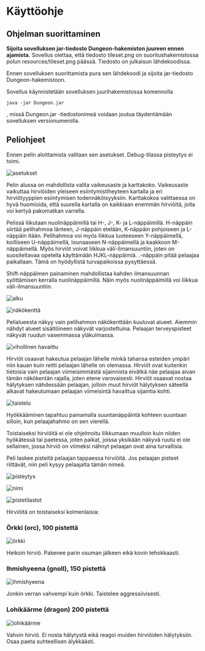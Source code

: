 # Käyttöohje

## Ohjelman suorittaminen
**Sijoita sovelluksen jar-tiedosto Dungeon-hakemiston juureen ennen ajamista.** Sovellus olettaa, että tiedosto tileset.png on suoritushakemistossa polun resources/tileset.png päässä. Tiedosto on julkaisun lähdekoodissa.

Ennen sovelluksen suorittamista pura sen lähdekoodi ja sijoita jar-tiedosto Dungeon-hakemistoon.

Sovellus käynnistetään sovelluksen juurihakemistossa komennolla

```
java -jar Dungeon.jar
```
, missä Dungeon.jar -tiedostonimeä voidaan joutua täydentämään sovelluksen versionumerolla.

## Peliohjeet 
Ennen pelin aloittamista valitaan sen asetukset. Debug-tilassa pisteytys ei toimi.

![asetukset](settings.png)

Pelin alussa on mahdollista valita vaikeusaste ja karttakoko. Vaikeusaste vaikuttaa hirviöiden yleiseen esiintymistiheyteen kartalla ja eri hirviötyyppien esiintymisen todennäköisyyksiin. Karttakokoa valittaessa on hyvä huomioida, että suurella kartalla on kaikkiaan enemmän hirviöitä, joita voi kertyä pakomatkan varrella.

Pelissä liikutaan nuolinäppäimillä tai H-, J-, K- ja L-näppäimillä. H-näppäin siirtää pelihahmoa länteen, J-näppäin etelään, K-näppäin pohjoiseen ja L-näppäin itään. Pelihahmoa voi myös liikkua luoteeseen Y-näppäimellä, koilliseen U-näppäimellä, lounaaseen N-näppäimellä ja kaakkoon M-näppäimellä. Myös hirviöt voivat liikkua väli-ilmansuuntiin, joten on suositeltavaa opetella käyttämään HJKL-näppäimiä. .-näppäin pitää pelaajaa paikallaan. Tämä on hyödyllistä turvapaikoissa pysyttäessä.

Shift-näppäimen painaminen mahdollistaa kahden ilmansuunnan syöttämisen kerralla nuolinäppäimillä. Näin myös nuolinäppäimillä voi liikkua väli-ilmansuuntiin.


![alku](start.png)

![näkökenttä](lineofsight.png)

Pelialueesta näkyy vain pelihahmon näkökenttään kuuluvat alueet. Aiemmin nähdyt alueet sisältöineen näkyvät varjostettuina. Pelaajan terveyspisteet näkyvät ruudun vasemmassa yläkulmassa.

![vihollinen havaittu](enemyseen.png)

Hirviöt osaavat hakeutua pelaajan lähelle minkä tahansa esteiden ympäri niin kauan kuin reitti pelaajan lähelle on olemassa. Hirviöt ovat kuitenkin tietoisia vain pelaajan viimeisimmästä sijainnista eivätkä näe pelaajaa aivan tämän näkökentän rajalla, joten etene varovaisesti. Hirviöt osaavat nostaa hälytyksen nähdessään pelaajan, jolloin muut hirviöt hälytyksen säteellä alkavat hakeutumaan pelaajan viimeisintä havaittua sijaintia kohti.

![taistelu](combat.png)

Hyökkääminen tapahtuu painamalla suuntanäppäintä kohteen suuntaan silloin, kun pelaajahahmo on sen vierellä.

Toistaiseksi hirviöitä ei ole ohjelmoitu liikkumaan muulloin kuin niiden hyökätessä tai paetessa, joten paikat, joissa yksikään näkyvä ruutu ei ole sellainen, jossa hirviö on viimeksi nähnyt pelaajan ovat aina turvallisia.

Peli laskee pisteitä pelaajan tappaessa hirviöitä. Jos pelaajan pisteet riittävät, niin peli kysyy pelaajalta tämän nimeä.

![pisteytys](score.png)

![nimi](nameinput.png)

![pistetilastot](highscores.png)

Hirviöitä on toistaiseksi kolmenlaisia:

### Örkki (orc), 100 pistettä
![örkki](orc.png)

Heikoin hirviö. Pakenee parin osuman jälkeen eikä kovin tehokkaasti.

### Ihmishyeena (gnoll), 150 pistettä
![ihmishyeena](gnoll.png)

Jonkin verran vahvempi kuin örkki. Taistelee aggressiivisesti.

### Lohikäärme (dragon) 200 pistettä
![lohikäärme](dragon.png)

Vahvin hirviö. Ei nosta hälytystä eikä reagoi muiden hirviöiden hälytyksiin. Osaa paeta suhteellisen älykkäästi.
